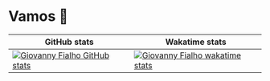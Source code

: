 # Vamos 🚀

| GitHub stats | Wakatime stats |
|--- |--- |
| [![Giovanny Fialho GitHub stats](https://github-readme-stats.vercel.app/api?username=fialh0&theme=radical&show_icons=true)](https://github.com/anuraghazra/github-readme-stats) | [![Giovanny Fialho wakatime stats](https://github-readme-stats.vercel.app/api/wakatime?username=fialh0&theme=radical)](https://github.com/anuraghazra/github-readme-stats) |
